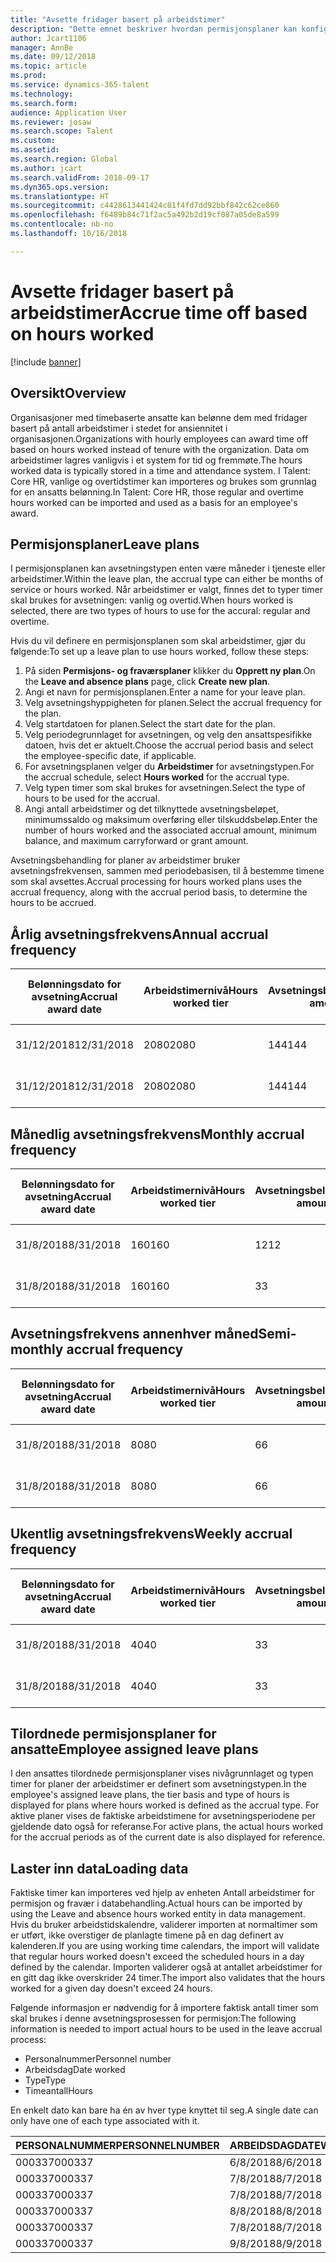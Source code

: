 ```yaml
---
title: "Avsette fridager basert på arbeidstimer"
description: "Dette emnet beskriver hvordan permisjonsplaner kan konfigureres for å avsette fridager basert på arbeidstimer."
author: Jcart1106
manager: AnnBe
ms.date: 09/12/2018
ms.topic: article
ms.prod: 
ms.service: dynamics-365-talent
ms.technology: 
ms.search.form: 
audience: Application User
ms.reviewer: josaw
ms.search.scope: Talent
ms.custom: 
ms.assetid: 
ms.search.region: Global
ms.author: jcart
ms.search.validFrom: 2018-09-17
ms.dyn365.ops.version: 
ms.translationtype: HT
ms.sourcegitcommit: c4428613441424c81f4fd7dd92bbf842c62ce860
ms.openlocfilehash: f6489b84c71f2ac5a492b2d19cf087a05de8a599
ms.contentlocale: nb-no
ms.lasthandoff: 10/16/2018

---
```


# <a name="accrue-time-off-based-on-hours-worked"></a><span data-ttu-id="60a6a-103">Avsette fridager basert på arbeidstimer</span><span class="sxs-lookup"><span data-stu-id="60a6a-103">Accrue time off based on hours worked</span></span>

[!include [banner](includes/banner.md)]


## <a name="overview"></a><span data-ttu-id="60a6a-104">Oversikt</span><span class="sxs-lookup"><span data-stu-id="60a6a-104">Overview</span></span>

<span data-ttu-id="60a6a-105">Organisasjoner med timebaserte ansatte kan belønne dem med fridager basert på antall arbeidstimer i stedet for ansiennitet i organisasjonen.</span><span class="sxs-lookup"><span data-stu-id="60a6a-105">Organizations with hourly employees can award time off based on hours worked instead of tenure with the organization.</span></span> <span data-ttu-id="60a6a-106">Data om arbeidstimer lagres vanligvis i et system for tid og fremmøte.</span><span class="sxs-lookup"><span data-stu-id="60a6a-106">The hours worked data is typically stored in a time and attendance system.</span></span> <span data-ttu-id="60a6a-107">I Talent: Core HR, vanlige og overtidstimer kan importeres og brukes som grunnlag for en ansatts belønning.</span><span class="sxs-lookup"><span data-stu-id="60a6a-107">In Talent: Core HR, those regular and overtime hours worked can be imported and used as a basis for an employee's award.</span></span>

## <a name="leave-plans"></a><span data-ttu-id="60a6a-108">Permisjonsplaner</span><span class="sxs-lookup"><span data-stu-id="60a6a-108">Leave plans</span></span>

<span data-ttu-id="60a6a-109">I permisjonsplanen kan avsetningstypen enten være måneder i tjeneste eller arbeidstimer.</span><span class="sxs-lookup"><span data-stu-id="60a6a-109">Within the leave plan, the accrual type can either be months of service or hours worked.</span></span> <span data-ttu-id="60a6a-110">Når arbeidstimer er valgt, finnes det to typer timer skal brukes for avsetningen: vanlig og overtid.</span><span class="sxs-lookup"><span data-stu-id="60a6a-110">When hours worked is selected, there are two types of hours to use for the accural: regular and overtime.</span></span>

<span data-ttu-id="60a6a-111">Hvis du vil definere en permisjonsplanen som skal arbeidstimer, gjør du følgende:</span><span class="sxs-lookup"><span data-stu-id="60a6a-111">To set up a leave plan to use hours worked, follow these steps:</span></span>

1. <span data-ttu-id="60a6a-112">På siden **Permisjons- og fraværsplaner** klikker du **Opprett ny plan**.</span><span class="sxs-lookup"><span data-stu-id="60a6a-112">On the **Leave and absence plans** page, click **Create new plan**.</span></span>
2. <span data-ttu-id="60a6a-113">Angi et navn for permisjonsplanen.</span><span class="sxs-lookup"><span data-stu-id="60a6a-113">Enter a name for your leave plan.</span></span>
3. <span data-ttu-id="60a6a-114">Velg avsetningshyppigheten for planen.</span><span class="sxs-lookup"><span data-stu-id="60a6a-114">Select the accrual frequency for the plan.</span></span>
5. <span data-ttu-id="60a6a-115">Velg startdatoen for planen.</span><span class="sxs-lookup"><span data-stu-id="60a6a-115">Select the start date for the plan.</span></span>
6. <span data-ttu-id="60a6a-116">Velg periodegrunnlaget for avsetningen, og velg den ansattspesifikke datoen, hvis det er aktuelt.</span><span class="sxs-lookup"><span data-stu-id="60a6a-116">Choose the accrual period basis and select the employee-specific date, if applicable.</span></span>
7. <span data-ttu-id="60a6a-117">For avsetningsplanen velger du **Arbeidstimer** for avsetningstypen.</span><span class="sxs-lookup"><span data-stu-id="60a6a-117">For the accrual schedule, select **Hours worked** for the accrual type.</span></span>
8. <span data-ttu-id="60a6a-118">Velg typen timer som skal brukes for avsetningen.</span><span class="sxs-lookup"><span data-stu-id="60a6a-118">Select the type of hours to be used for the accrual.</span></span>
9. <span data-ttu-id="60a6a-119">Angi antall arbeidstimer og det tilknyttede avsetningsbeløpet, minimumssaldo og maksimum overføring eller tilskuddsbeløp.</span><span class="sxs-lookup"><span data-stu-id="60a6a-119">Enter the number of hours worked and the associated accrual amount, minimum balance, and maximum carryforward or grant amount.</span></span>

<span data-ttu-id="60a6a-120">Avsetningsbehandling for planer av arbeidstimer bruker avsetningsfrekvensen, sammen med periodebasisen, til å bestemme timene som skal avsettes.</span><span class="sxs-lookup"><span data-stu-id="60a6a-120">Accrual processing for hours worked plans uses the accrual frequency, along with the accrual period basis, to determine the hours to be accrued.</span></span>

## <a name="annual-accrual-frequency"></a><span data-ttu-id="60a6a-121">Årlig avsetningsfrekvens</span><span class="sxs-lookup"><span data-stu-id="60a6a-121">Annual accrual frequency</span></span>

| <span data-ttu-id="60a6a-122">Belønningsdato for avsetning</span><span class="sxs-lookup"><span data-stu-id="60a6a-122">Accrual award date</span></span>    | <span data-ttu-id="60a6a-123">Arbeidstimernivå</span><span class="sxs-lookup"><span data-stu-id="60a6a-123">Hours worked tier</span></span>    | <span data-ttu-id="60a6a-124">Avsetningsbeløp</span><span class="sxs-lookup"><span data-stu-id="60a6a-124">Accrual amount</span></span>        | <span data-ttu-id="60a6a-125">Arbeidstimer datoer</span><span class="sxs-lookup"><span data-stu-id="60a6a-125">Hours worked dates</span></span>   | <span data-ttu-id="60a6a-126">Arbeidstimer faktisk</span><span class="sxs-lookup"><span data-stu-id="60a6a-126">Hours worked actuals</span></span>| <span data-ttu-id="60a6a-127">Belønning</span><span class="sxs-lookup"><span data-stu-id="60a6a-127">Award</span></span>               |
| --------------------- | -------------------- | --------------------- | -------------------- |-------------------- |-------------------- |
| <span data-ttu-id="60a6a-128">31/12/2018</span><span class="sxs-lookup"><span data-stu-id="60a6a-128">12/31/2018</span></span>            | <span data-ttu-id="60a6a-129">2080</span><span class="sxs-lookup"><span data-stu-id="60a6a-129">2080</span></span>                 | <span data-ttu-id="60a6a-130">144</span><span class="sxs-lookup"><span data-stu-id="60a6a-130">144</span></span>                   | <span data-ttu-id="60a6a-131">1/1/2018-12/31/2018</span><span class="sxs-lookup"><span data-stu-id="60a6a-131">1/1/2018-12/31/2018</span></span>  | <span data-ttu-id="60a6a-132">2085</span><span class="sxs-lookup"><span data-stu-id="60a6a-132">2085</span></span>                | <span data-ttu-id="60a6a-133">144</span><span class="sxs-lookup"><span data-stu-id="60a6a-133">144</span></span>                 |        
| <span data-ttu-id="60a6a-134">31/12/2018</span><span class="sxs-lookup"><span data-stu-id="60a6a-134">12/31/2018</span></span>            | <span data-ttu-id="60a6a-135">2080</span><span class="sxs-lookup"><span data-stu-id="60a6a-135">2080</span></span>                 | <span data-ttu-id="60a6a-136">144</span><span class="sxs-lookup"><span data-stu-id="60a6a-136">144</span></span>                   | <span data-ttu-id="60a6a-137">1/1/2018-12/31/2018</span><span class="sxs-lookup"><span data-stu-id="60a6a-137">1/1/2018-12/31/2018</span></span>  | <span data-ttu-id="60a6a-138">2000</span><span class="sxs-lookup"><span data-stu-id="60a6a-138">2000</span></span>                | <span data-ttu-id="60a6a-139">0</span><span class="sxs-lookup"><span data-stu-id="60a6a-139">0</span></span>                 |


## <a name="monthly-accrual-frequency"></a><span data-ttu-id="60a6a-140">Månedlig avsetningsfrekvens</span><span class="sxs-lookup"><span data-stu-id="60a6a-140">Monthly accrual frequency</span></span>

| <span data-ttu-id="60a6a-141">Belønningsdato for avsetning</span><span class="sxs-lookup"><span data-stu-id="60a6a-141">Accrual award date</span></span>    | <span data-ttu-id="60a6a-142">Arbeidstimernivå</span><span class="sxs-lookup"><span data-stu-id="60a6a-142">Hours worked tier</span></span>    | <span data-ttu-id="60a6a-143">Avsetningsbeløp</span><span class="sxs-lookup"><span data-stu-id="60a6a-143">Accrual amount</span></span>        | <span data-ttu-id="60a6a-144">Arbeidstimer datoer</span><span class="sxs-lookup"><span data-stu-id="60a6a-144">Hours worked dates</span></span>   | <span data-ttu-id="60a6a-145">Arbeidstimer faktisk</span><span class="sxs-lookup"><span data-stu-id="60a6a-145">Hours worked actuals</span></span>| <span data-ttu-id="60a6a-146">Belønning</span><span class="sxs-lookup"><span data-stu-id="60a6a-146">Award</span></span>               |
| --------------------- | -------------------- | --------------------- | -------------------- |-------------------- |-------------------- |
| <span data-ttu-id="60a6a-147">31/8/2018</span><span class="sxs-lookup"><span data-stu-id="60a6a-147">8/31/2018</span></span>             | <span data-ttu-id="60a6a-148">160</span><span class="sxs-lookup"><span data-stu-id="60a6a-148">160</span></span>                  | <span data-ttu-id="60a6a-149">12</span><span class="sxs-lookup"><span data-stu-id="60a6a-149">12</span></span>                    | <span data-ttu-id="60a6a-150">8/1/2018-8/31/2018</span><span class="sxs-lookup"><span data-stu-id="60a6a-150">8/1/2018-8/31/2018</span></span>   | <span data-ttu-id="60a6a-151">184</span><span class="sxs-lookup"><span data-stu-id="60a6a-151">184</span></span>                 | <span data-ttu-id="60a6a-152">12</span><span class="sxs-lookup"><span data-stu-id="60a6a-152">12</span></span>                  |        
| <span data-ttu-id="60a6a-153">31/8/2018</span><span class="sxs-lookup"><span data-stu-id="60a6a-153">8/31/2018</span></span>             | <span data-ttu-id="60a6a-154">160</span><span class="sxs-lookup"><span data-stu-id="60a6a-154">160</span></span>                  | <span data-ttu-id="60a6a-155">3</span><span class="sxs-lookup"><span data-stu-id="60a6a-155">3</span></span>                     | <span data-ttu-id="60a6a-156">8/1/2018-8/31/2018</span><span class="sxs-lookup"><span data-stu-id="60a6a-156">8/1/2018-8/31/2018</span></span>   | <span data-ttu-id="60a6a-157">184</span><span class="sxs-lookup"><span data-stu-id="60a6a-157">184</span></span>                 | <span data-ttu-id="60a6a-158">3</span><span class="sxs-lookup"><span data-stu-id="60a6a-158">3</span></span>                   |

## <a name="semi-monthly-accrual-frequency"></a><span data-ttu-id="60a6a-159">Avsetningsfrekvens annenhver måned</span><span class="sxs-lookup"><span data-stu-id="60a6a-159">Semi-monthly accrual frequency</span></span>

| <span data-ttu-id="60a6a-160">Belønningsdato for avsetning</span><span class="sxs-lookup"><span data-stu-id="60a6a-160">Accrual award date</span></span>    | <span data-ttu-id="60a6a-161">Arbeidstimernivå</span><span class="sxs-lookup"><span data-stu-id="60a6a-161">Hours worked tier</span></span>    | <span data-ttu-id="60a6a-162">Avsetningsbeløp</span><span class="sxs-lookup"><span data-stu-id="60a6a-162">Accrual amount</span></span>        | <span data-ttu-id="60a6a-163">Arbeidstimer datoer</span><span class="sxs-lookup"><span data-stu-id="60a6a-163">Hours worked dates</span></span>   | <span data-ttu-id="60a6a-164">Arbeidstimer faktisk</span><span class="sxs-lookup"><span data-stu-id="60a6a-164">Hours worked actuals</span></span>| <span data-ttu-id="60a6a-165">Belønning</span><span class="sxs-lookup"><span data-stu-id="60a6a-165">Award</span></span>               |
| --------------------- | -------------------- | --------------------- | -------------------- |-------------------- |-------------------- |
| <span data-ttu-id="60a6a-166">31/8/2018</span><span class="sxs-lookup"><span data-stu-id="60a6a-166">8/31/2018</span></span>             | <span data-ttu-id="60a6a-167">80</span><span class="sxs-lookup"><span data-stu-id="60a6a-167">80</span></span>                   | <span data-ttu-id="60a6a-168">6</span><span class="sxs-lookup"><span data-stu-id="60a6a-168">6</span></span>                     | <span data-ttu-id="60a6a-169">8/16/2018-8/31/2018</span><span class="sxs-lookup"><span data-stu-id="60a6a-169">8/16/2018-8/31/2018</span></span>  | <span data-ttu-id="60a6a-170">81</span><span class="sxs-lookup"><span data-stu-id="60a6a-170">81</span></span>                  | <span data-ttu-id="60a6a-171">6</span><span class="sxs-lookup"><span data-stu-id="60a6a-171">6</span></span>                  |        
| <span data-ttu-id="60a6a-172">31/8/2018</span><span class="sxs-lookup"><span data-stu-id="60a6a-172">8/31/2018</span></span>             | <span data-ttu-id="60a6a-173">80</span><span class="sxs-lookup"><span data-stu-id="60a6a-173">80</span></span>                   | <span data-ttu-id="60a6a-174">6</span><span class="sxs-lookup"><span data-stu-id="60a6a-174">6</span></span>                     | <span data-ttu-id="60a6a-175">8/16/2018-8/31/2018</span><span class="sxs-lookup"><span data-stu-id="60a6a-175">8/16/2018-8/31/2018</span></span>  | <span data-ttu-id="60a6a-176">75</span><span class="sxs-lookup"><span data-stu-id="60a6a-176">75</span></span>                  | <span data-ttu-id="60a6a-177">0</span><span class="sxs-lookup"><span data-stu-id="60a6a-177">0</span></span>                   |

## <a name="weekly-accrual-frequency"></a><span data-ttu-id="60a6a-178">Ukentlig avsetningsfrekvens</span><span class="sxs-lookup"><span data-stu-id="60a6a-178">Weekly accrual frequency</span></span>

| <span data-ttu-id="60a6a-179">Belønningsdato for avsetning</span><span class="sxs-lookup"><span data-stu-id="60a6a-179">Accrual award date</span></span>    | <span data-ttu-id="60a6a-180">Arbeidstimernivå</span><span class="sxs-lookup"><span data-stu-id="60a6a-180">Hours worked tier</span></span>    | <span data-ttu-id="60a6a-181">Avsetningsbeløp</span><span class="sxs-lookup"><span data-stu-id="60a6a-181">Accrual amount</span></span>        | <span data-ttu-id="60a6a-182">Arbeidstimer datoer</span><span class="sxs-lookup"><span data-stu-id="60a6a-182">Hours worked dates</span></span>   | <span data-ttu-id="60a6a-183">Arbeidstimer faktisk</span><span class="sxs-lookup"><span data-stu-id="60a6a-183">Hours worked actuals</span></span>| <span data-ttu-id="60a6a-184">Belønning</span><span class="sxs-lookup"><span data-stu-id="60a6a-184">Award</span></span>               |
| --------------------- | -------------------- | --------------------- | -------------------- |-------------------- |-------------------- |
| <span data-ttu-id="60a6a-185">31/8/2018</span><span class="sxs-lookup"><span data-stu-id="60a6a-185">8/31/2018</span></span>             | <span data-ttu-id="60a6a-186">40</span><span class="sxs-lookup"><span data-stu-id="60a6a-186">40</span></span>                   | <span data-ttu-id="60a6a-187">3</span><span class="sxs-lookup"><span data-stu-id="60a6a-187">3</span></span>                     | <span data-ttu-id="60a6a-188">8/27/2018-8/31/2018</span><span class="sxs-lookup"><span data-stu-id="60a6a-188">8/27/2018-8/31/2018</span></span>  | <span data-ttu-id="60a6a-189">42</span><span class="sxs-lookup"><span data-stu-id="60a6a-189">42</span></span>                  | <span data-ttu-id="60a6a-190">3</span><span class="sxs-lookup"><span data-stu-id="60a6a-190">3</span></span>                  |        
| <span data-ttu-id="60a6a-191">31/8/2018</span><span class="sxs-lookup"><span data-stu-id="60a6a-191">8/31/2018</span></span>             | <span data-ttu-id="60a6a-192">40</span><span class="sxs-lookup"><span data-stu-id="60a6a-192">40</span></span>                   | <span data-ttu-id="60a6a-193">3</span><span class="sxs-lookup"><span data-stu-id="60a6a-193">3</span></span>                     | <span data-ttu-id="60a6a-194">8/27/2018-8/31/2018</span><span class="sxs-lookup"><span data-stu-id="60a6a-194">8/27/2018-8/31/2018</span></span>  | <span data-ttu-id="60a6a-195">35</span><span class="sxs-lookup"><span data-stu-id="60a6a-195">35</span></span>                  | <span data-ttu-id="60a6a-196">0</span><span class="sxs-lookup"><span data-stu-id="60a6a-196">0</span></span>                   |

## <a name="employee-assigned-leave-plans"></a><span data-ttu-id="60a6a-197">Tilordnede permisjonsplaner for ansatte</span><span class="sxs-lookup"><span data-stu-id="60a6a-197">Employee assigned leave plans</span></span>

<span data-ttu-id="60a6a-198">I den ansattes tilordnede permisjonsplaner vises nivågrunnlaget og typen timer for planer der arbeidstimer er definert som avsetningstypen.</span><span class="sxs-lookup"><span data-stu-id="60a6a-198">In the employee's assigned leave plans, the tier basis and type of hours is displayed for plans where hours worked is defined as the accrual type.</span></span> <span data-ttu-id="60a6a-199">For aktive planer vises de faktiske arbeidstimene for avsetningsperiodene per gjeldende dato også for referanse.</span><span class="sxs-lookup"><span data-stu-id="60a6a-199">For active plans, the actual hours worked for the accrual periods as of the current date is also displayed for reference.</span></span> 

## <a name="loading-data"></a><span data-ttu-id="60a6a-200">Laster inn data</span><span class="sxs-lookup"><span data-stu-id="60a6a-200">Loading data</span></span>

<span data-ttu-id="60a6a-201">Faktiske timer kan importeres ved hjelp av enheten Antall arbeidstimer for permisjon og fravær i databehandling.</span><span class="sxs-lookup"><span data-stu-id="60a6a-201">Actual hours can be imported by using the Leave and absence hours worked entity in data management.</span></span> <span data-ttu-id="60a6a-202">Hvis du bruker arbeidstidskalendre, validerer importen at normaltimer som er utført, ikke overstiger de planlagte timene på en dag definert av kalenderen.</span><span class="sxs-lookup"><span data-stu-id="60a6a-202">If you are using working time calendars, the import will validate that regular hours worked doesn't exceed the scheduled hours in a day defined by the calendar.</span></span> <span data-ttu-id="60a6a-203">Importen validerer også at antallet arbeidstimer for en gitt dag ikke overskrider 24 timer.</span><span class="sxs-lookup"><span data-stu-id="60a6a-203">The import also validates that the hours worked for a given day doesn't exceed 24 hours.</span></span> 

<span data-ttu-id="60a6a-204">Følgende informasjon er nødvendig for å importere faktisk antall timer som skal brukes i denne avsetningsprosessen for permisjon:</span><span class="sxs-lookup"><span data-stu-id="60a6a-204">The following information is needed to import actual hours to be used in the leave accrual process:</span></span>

+ <span data-ttu-id="60a6a-205">Personalnummer</span><span class="sxs-lookup"><span data-stu-id="60a6a-205">Personnel number</span></span> 
+ <span data-ttu-id="60a6a-206">Arbeidsdag</span><span class="sxs-lookup"><span data-stu-id="60a6a-206">Date worked</span></span>
+ <span data-ttu-id="60a6a-207">Type</span><span class="sxs-lookup"><span data-stu-id="60a6a-207">Type</span></span>
+ <span data-ttu-id="60a6a-208">Timeantall</span><span class="sxs-lookup"><span data-stu-id="60a6a-208">Hours</span></span>

<span data-ttu-id="60a6a-209">En enkelt dato kan bare ha én av hver type knyttet til seg.</span><span class="sxs-lookup"><span data-stu-id="60a6a-209">A single date can only have one of each type associated with it.</span></span>

| <span data-ttu-id="60a6a-210">PERSONALNUMMER</span><span class="sxs-lookup"><span data-stu-id="60a6a-210">PERSONNELNUMBER</span></span>       | <span data-ttu-id="60a6a-211">ARBEIDSDAG</span><span class="sxs-lookup"><span data-stu-id="60a6a-211">DATEWORKED</span></span>           | <span data-ttu-id="60a6a-212">TYPE</span><span class="sxs-lookup"><span data-stu-id="60a6a-212">TYPE</span></span>                  | <span data-ttu-id="60a6a-213">TIMER</span><span class="sxs-lookup"><span data-stu-id="60a6a-213">HOURS</span></span>                |
| --------------------- | -------------------- | --------------------- | -------------------- |
| <span data-ttu-id="60a6a-214">000337</span><span class="sxs-lookup"><span data-stu-id="60a6a-214">000337</span></span>                | <span data-ttu-id="60a6a-215">6/8/2018</span><span class="sxs-lookup"><span data-stu-id="60a6a-215">8/6/2018</span></span>             | <span data-ttu-id="60a6a-216">Vanlig</span><span class="sxs-lookup"><span data-stu-id="60a6a-216">Regular</span></span>               | <span data-ttu-id="60a6a-217">8</span><span class="sxs-lookup"><span data-stu-id="60a6a-217">8</span></span>                    |       
| <span data-ttu-id="60a6a-218">000337</span><span class="sxs-lookup"><span data-stu-id="60a6a-218">000337</span></span>                | <span data-ttu-id="60a6a-219">7/8/2018</span><span class="sxs-lookup"><span data-stu-id="60a6a-219">8/7/2018</span></span>             | <span data-ttu-id="60a6a-220">Vanlig</span><span class="sxs-lookup"><span data-stu-id="60a6a-220">Regular</span></span>               | <span data-ttu-id="60a6a-221">8</span><span class="sxs-lookup"><span data-stu-id="60a6a-221">8</span></span>                    |
| <span data-ttu-id="60a6a-222">000337</span><span class="sxs-lookup"><span data-stu-id="60a6a-222">000337</span></span>                | <span data-ttu-id="60a6a-223">7/8/2018</span><span class="sxs-lookup"><span data-stu-id="60a6a-223">8/7/2018</span></span>             | <span data-ttu-id="60a6a-224">Overtid</span><span class="sxs-lookup"><span data-stu-id="60a6a-224">Overtime</span></span>              | <span data-ttu-id="60a6a-225">3</span><span class="sxs-lookup"><span data-stu-id="60a6a-225">3</span></span>                    |
| <span data-ttu-id="60a6a-226">000337</span><span class="sxs-lookup"><span data-stu-id="60a6a-226">000337</span></span>                | <span data-ttu-id="60a6a-227">8/8/2018</span><span class="sxs-lookup"><span data-stu-id="60a6a-227">8/8/2018</span></span>             | <span data-ttu-id="60a6a-228">Vanlig</span><span class="sxs-lookup"><span data-stu-id="60a6a-228">Regular</span></span>               | <span data-ttu-id="60a6a-229">8</span><span class="sxs-lookup"><span data-stu-id="60a6a-229">8</span></span>                    |
| <span data-ttu-id="60a6a-230">000337</span><span class="sxs-lookup"><span data-stu-id="60a6a-230">000337</span></span>                | <span data-ttu-id="60a6a-231">7/8/2018</span><span class="sxs-lookup"><span data-stu-id="60a6a-231">8/7/2018</span></span>             | <span data-ttu-id="60a6a-232">Vanlig</span><span class="sxs-lookup"><span data-stu-id="60a6a-232">Regular</span></span>               | <span data-ttu-id="60a6a-233">8</span><span class="sxs-lookup"><span data-stu-id="60a6a-233">8</span></span>                    |
| <span data-ttu-id="60a6a-234">000337</span><span class="sxs-lookup"><span data-stu-id="60a6a-234">000337</span></span>                | <span data-ttu-id="60a6a-235">9/8/2018</span><span class="sxs-lookup"><span data-stu-id="60a6a-235">8/9/2018</span></span>             | <span data-ttu-id="60a6a-236">Vanlig</span><span class="sxs-lookup"><span data-stu-id="60a6a-236">Regular</span></span>               | <span data-ttu-id="60a6a-237">8</span><span class="sxs-lookup"><span data-stu-id="60a6a-237">8</span></span>                    |


